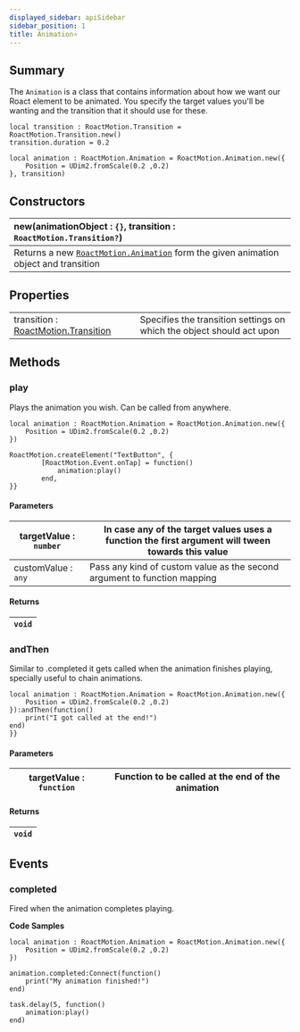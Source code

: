 ```yaml
---
displayed_sidebar: apiSidebar
sidebar_position: 1
title: Animation⭐
---
```


## Summary
The ``Animation`` is a class that contains information about how we want our Roact element to be animated. You specify the target values you'll be wanting and the transition that it should use for these.

```luau
local transition : RoactMotion.Transition = RoactMotion.Transition.new()
transition.duration = 0.2

local animation : RoactMotion.Animation = RoactMotion.Animation.new({
    Position = UDim2.fromScale(0.2 ,0.2)    
}, transition)
```

## Constructors

|new(animationObject : ``{}``, transition : ``RoactMotion.Transition?``)|
|:----|
|Returns a new [``RoactMotion.Animation``](Animation) form the given animation object and transition|

## Properties

|||
|:---|:---|
|transition : [RoactMotion.Transition](Transition)|Specifies the transition settings on which the object should act upon|

## Methods

### play
Plays the animation you wish. Can be called from anywhere.

```luau
local animation : RoactMotion.Animation = RoactMotion.Animation.new({
    Position = UDim2.fromScale(0.2 ,0.2)    
})

RoactMotion.createElement("TextButton", {
        [RoactMotion.Event.onTap] = function()
            animation:play()
        end,
}}
```
#### Parameters

targetValue : ``number`` | In case any of the target values uses a function the first argument will tween towards this value
-|-
customValue : ``any``  | Pass any kind of custom value as the second argument to function mapping
#### Returns
|``void`` |
|-|



### andThen
Similar to .completed it gets called when the animation finishes playing, specially useful to chain animations.

```luau
local animation : RoactMotion.Animation = RoactMotion.Animation.new({
    Position = UDim2.fromScale(0.2 ,0.2)    
}):andThen(function()
    print("I got called at the end!")
end)
}}
```
#### Parameters

targetValue : ``function`` | Function to be called at the end of the animation
-|-
#### Returns
|``void`` |
|-|




## Events

### completed

Fired when the animation completes playing.

**Code Samples**
```luau
local animation : RoactMotion.Animation = RoactMotion.Animation.new({
    Position = UDim2.fromScale(0.2 ,0.2)    
})

animation.completed:Connect(function()
    print("My animation finished!")
end)

task.delay(5, function()
    animation:play()
end)
```
